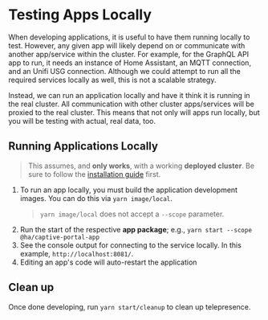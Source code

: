 # Testing Apps Locally

When developing applications, it is useful to have them running locally to test. However, any given app will likely depend on or communicate with another app/service within the cluster. For example, for the GraphQL API app to run, it needs an instance of Home Assistant, an MQTT connection, and an Unifi USG connection. Although we could attempt to run all the required services locally as well, this is not a scalable strategy.

Instead, we can run an application locally and have it think it is running in the real cluster. All communication with other cluster apps/services will be proxied to the real cluster. This means that not only will apps run locally, but you will be testing with actual, real data, too.

## Running Applications Locally

> This assumes, and **only works**, with a working **deployed cluster**. Be sure to follow the [installation guide](./installation-guide.md) first.

1. To run an app locally, you must build the application development images. You can do this via `yarn image/local`.
   > `yarn image/local` does not accept a `--scope` parameter.
1. Run the start of the respective **app package**; e.g., `yarn start --scope @ha/captive-portal-app`
1. See the console output for connecting to the service locally. In this example, `http://localhost:8081/`.
1. Editing an app's code will auto-restart the application

## Clean up

Once done developing, run `yarn start/cleanup` to clean up telepresence.
